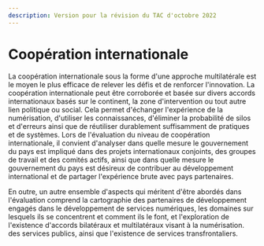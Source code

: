 ```yaml
---
description: Version pour la révision du TAC d'octobre 2022
---
```


# Coopération internationale

La coopération internationale sous la forme d'une approche multilatérale est le moyen le plus efficace de relever les défis et de renforcer l'innovation. La coopération internationale peut être corroborée et basée sur divers accords internationaux basés sur le continent, la zone d'intervention ou tout autre lien politique ou social. Cela permet d'échanger l'expérience de la numérisation, d'utiliser les connaissances, d'éliminer la probabilité de silos et d'erreurs ainsi que de réutiliser durablement suffisamment de pratiques et de systèmes. Lors de l'évaluation du niveau de coopération internationale, il convient d'analyser dans quelle mesure le gouvernement du pays est impliqué dans des projets internationaux conjoints, des groupes de travail et des comités actifs, ainsi que dans quelle mesure le gouvernement du pays est désireux de contribuer au développement international et de partager l'expérience brute avec pays partenaires.

En outre, un autre ensemble d'aspects qui méritent d'être abordés dans l'évaluation comprend la cartographie des partenaires de développement engagés dans le développement de services numériques, les domaines sur lesquels ils se concentrent et comment ils le font, et l'exploration de l'existence d'accords bilatéraux et multilatéraux visant à la numérisation. des services publics, ainsi que l'existence de services transfrontaliers.
